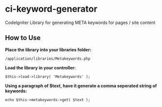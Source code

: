 ci-keyword-generator
====================

CodeIgniter Library for generating META keywords for pages / site content

How to Use
----------

**Place the library into your libraries folder:**  

    /application/libraries/Metakeywords.php
  
**Load the library in your controller:**  

    $this->load->library( 'Metakeywords' );
  
**Using a paragraph of $text, have it generate a comma seperated string of keywords:**   

    echo $this->metakeywords->get( $text );
  